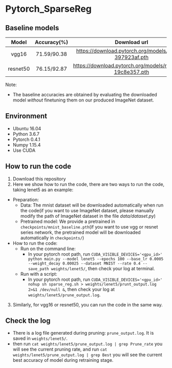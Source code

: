 # Pytorch_SparseReg

## Baseline models
| **Model** | **Accuracy(%)** | **Download url** |
| :-: | :-: | :-: |
| vgg16 | 71.59/90.38 | https://download.pytorch.org/models/vgg16-397923af.pth |
| resnet50 | 76.15/92.87 | https://download.pytorch.org/models/resnet50-19c8e357.pth |

Note:
  * The baseline accuracies are obtained by evaluating the downloaded model *without* finetuning them on our produced ImageNet dataset.

## Environment
  * Ubuntu 16.04
  * Python 3.6.7
  * Pytorch 0.4.1
  * Numpy 1.15.4
  * Use CUDA

## How to run the code
  1. Download this repository    
  2. Here we show how to run the code, there are two ways to run the code, taking lenet5 as an example:  
  * Preparation:  
      * Data: The mnist dataset will be downloaded automatically when run the code(if you want to use ImageNet dataset, please manually modify the path of ImageNet dataset in the file *data/dataset.py*)  
      * Pretrained model: We provide a pretrained in `checkpoints/mnist_baseline.pth`(if you want to use vgg or resnet series network, the pretrained model will be downloaded automatically in `checkpoints/`)  
  * How to run the code:  
      * Run on the command line:  
        * In your pytorch root path, run `CUDA_VISIBLE_DEVICES='<gpu_id>' python main.py --model lenet5 --epochs 100 --base_lr 0.0005 --weight_decay 0.00025 --dataset MNIST --rate 0.4 --save_path weights/lenet5/`, then check your log at terminal.  
      * Run with a script:
        * In your pytorch root path, run `CUDA_VISIBLE_DEVICES='<gpu_id>' nohup sh sparse_reg.sh > weights/lenet5/prunt_output.log 2>&1 /dev/null &`, then check your log at `weights/lenet5/prune_output.log`.  
  3. Similarly, for vgg16 or resnet50, you can run the code in the same way.  
## Check the log  
  * There is a log file generated during pruning: `prune_output.log`. It is saved in `weights/lenet5/`.  
  * then run  `cat weights/lenet5/prune_output.log | grep Prune_rate` you will see the current pruning rate, and run  `cat weights/lenet5/prune_output.log | grep Best` you will see the current best accuracy of model during retraining stage.       
